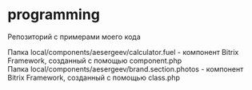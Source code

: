 # programming
Репозиторий с примерами моего кода

Папка local/components/aesergeev/calculator.fuel - компонент Bitrix Framework, созданный с помощью component.php<br/>
Папка local/components/aesergeev/brand.section.photos - компонент Bitrix Framework, созданный с помощью class.php<br/>